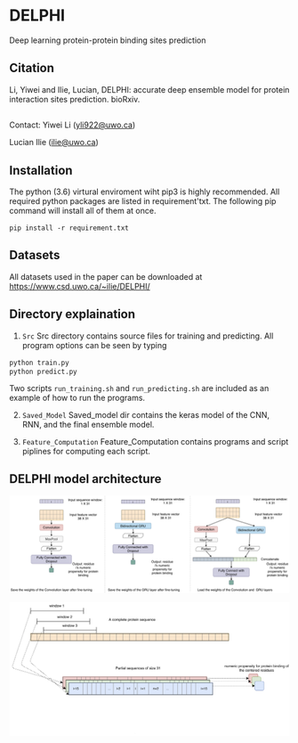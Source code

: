 # DELPHI
Deep learning protein-protein binding sites prediction

## Citation
Li, Yiwei and Ilie, Lucian, DELPHI: accurate deep ensemble model for protein interaction sites prediction. bioRxiv.

##
Contact: 
Yiwei Li (yli922@uwo.ca)

Lucian Ilie (ilie@uwo.ca)
## Installation
The python (3.6) virtural enviroment wiht pip3 is highly recommended. All required python packages are listed in requirement'txt. The following pip command will install all of them at once.
```
pip install -r requirement.txt
```
## Datasets
All datasets used in the paper can be downloaded at https://www.csd.uwo.ca/~ilie/DELPHI/

## Directory explaination 
1. `Src` 
Src directory contains source files for training and predicting. All program options can be seen by typing 
```
python train.py
python predict.py
```
Two scripts `run_training.sh` and `run_predicting.sh` are included as an example of how to run the programs.

2. `Saved_Model`
Saved_model dir contains the keras model of the CNN, RNN, and the final ensemble model.

3. `Feature_Computation`
Feature_Computation contains programs and script piplines for computing each script. 

## DELPHI model architecture 
![](img/Model_architecture.jpg)

![](img/many_2_one.jpg)
